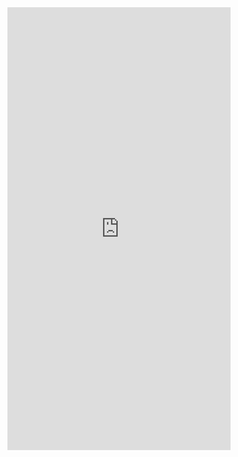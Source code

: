 <iframe width="1000px" height="1000px" src="https://forms.office.com/Pages/ResponsePage.aspx?id=3LD2Yj9KkU2rAQaNGWnGsAs7-rO5IzhGuGkjsX1au-VUNVlZT1VDQkxaWThPVEFENVpBNEg0WTJKVS4u&embed=true" frameborder="0" marginwidth="0" marginheight="0" style="border: none; max-width:100%; max-height:100vh" allowfullscreen webkitallowfullscreen mozallowfullscreen msallowfullscreen> </iframe>
